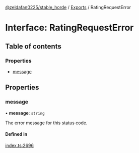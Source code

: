 [@zeldafan0225/stable_horde](../README.md) / [Exports](../modules.md) / RatingRequestError

# Interface: RatingRequestError

## Table of contents

### Properties

- [message](RatingRequestError.md#message)

## Properties

### message

• **message**: `string`

The error message for this status code.

#### Defined in

[index.ts:2696](https://github.com/ZeldaFan0225/stable_horde/blob/e31e830/index.ts#L2696)
